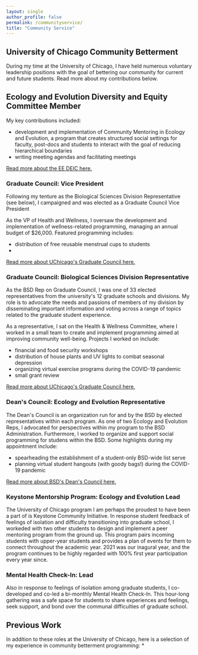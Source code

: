 ```yaml
---
layout: single
author_profile: false
permalink: /communityservice/
title: "Community Service"
---
```


## University of Chicago Community Betterment

During my time at the University of Chicago, I have held numerous voluntary leadership positions with the goal of bettering our community for current and future students. Read more about my contributions below.

## Ecology and Evolution Diversity and Equity Committee Member

My key contributions included:
* development and implementation of Community Mentoring in Ecology and Evolution, a program that creates structured social settings for faculty, post-docs and students to interact with the goal of reducing hierarchical boundaries
* writing meeting agendas and facilitating meetings

[Read more about the EE DEIC here.](https://ecev-dei.bsd.uchicago.edu/)

### Graduate Council: Vice President 
Following my tenture as the Biological Sciences Division Representative (see below), I campaigned and was elected as a Graduate Council Vice President 

As the VP of Health and Wellness, I oversaw the development and implementation of wellness-related programming, managing an annual budget of $26,000. Featured programming includes:
* distribution of free reusable menstrual cups to students
* 

[Read more about UChicago's Graduate Council here.](https://gc.uchicago.edu/)

### Graduate Council: Biological Sciences Division Representative
As the BSD Rep on Graduate Council, I was one of 33 elected representatives from the university's 12 graduate schools and divisions. My role is to advocate the needs and passions of members of my division by disseminating important information and voting across a range of topics related to the graduate student experience.

As a representative, I sat on the Health & Wellness Committee, where I worked in a small team to create and implement programming aimed at improving community well-being. Projects I worked on include:
* financial and food security workshops
* distribution of house plants and UV lights to combat seasonal depression
* organizing virtual exercise programs during the COVID-19 pandemic
* small grant review

[Read more about UChicago's Graduate Council here.](https://gc.uchicago.edu/)

### Dean's Council: Ecology and Evolution Representative
The Dean's Council is an organization run for and by the BSD by elected representatives within each program. As one of two Ecology and Evolution Reps, I advocated for perspectives within my program to the BSD Administration. Furthermore, I worked to organize and support social programming for studens within the BSD. Some highlights during my appointment include:
* spearheading the establishment of a student-only BSD-wide list serve
* planning virtual student hangouts (with goody bags!) during the COVID-19 pandemic

[Read more about BSD's Dean's Council here.](https://biosciences.uchicago.edu/current-students/groups)

### Keystone Mentorship Program: Ecology and Evolution Lead
The University of Chicago program I am perhaps the proudest to have been a part of is Keystone Community Initiative. In response student feedback of feelings of isolation and difficulty transitioning into graduate school, I workeded with two other students to design and implement a peer mentoring program from the ground up. This program pairs incoming students with upper-year students and provides a plan of events for them to connect throughout the academic year. 2021 was our inagural year, and the program continues to be highly regarded with 100% first year participation every year since.

### Mental Health Check-In: Lead
Also in response to feelings of isolation among graduate students, I co-developed and co-led a bi-monthly Mental Health Check-In. This hour-long gathering was a safe space for students to share experiences and feelings, seek support, and bond over the communal difficulties of graduate school. 

## Previous Work
In addition to these roles at the University of Chicago, here is a selection of my experience in community betterment programming:
* 


